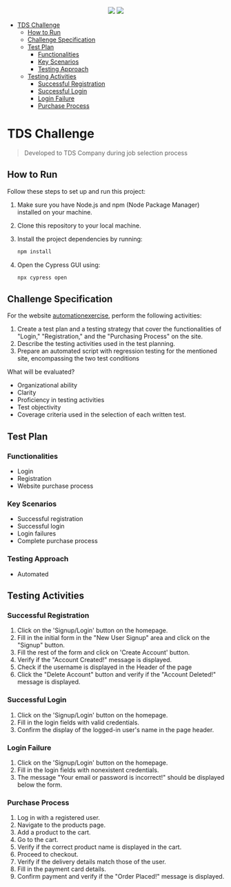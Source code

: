 <p align="center">
<img src="https://img.shields.io/badge/JavaScript-323330?style=for-the-badge&logo=javascript&logoColor=F7DF1E" />
<img src="https://img.shields.io/badge/Cypress-17202C?style=for-the-badge&logo=cypress&logoColor=white" />
</p>

- [TDS Challenge](#tds-challenge)
  - [How to Run](#how-to-run)
  - [Challenge Specification](#challenge-specification)
  - [Test Plan](#test-plan)
    - [Functionalities](#functionalities)
    - [Key Scenarios](#key-scenarios)
    - [Testing Approach](#testing-approach)
  - [Testing Activities](#testing-activities)
    - [Successful Registration](#successful-registration)
    - [Successful Login](#successful-login)
    - [Login Failure](#login-failure)
    - [Purchase Process](#purchase-process)

# TDS Challenge

> Developed to TDS Company during job selection process

## How to Run

Follow these steps to set up and run this project:

1. Make sure you have Node.js and npm (Node Package Manager) installed on your machine.

2. Clone this repository to your local machine.
3. Install the project dependencies by running:
   ```bash
   npm install
   ```
4. Open the Cypress GUI using:
    ```bash
    npx cypress open
    ```


## Challenge Specification
For the website [automationexercise](https://www.automationexercise.com/), perform the following activities: 

1. Create a test plan and a testing strategy that cover the functionalities of "Login," "Registration," and the "Purchasing Process" on the site.
2. Describe the testing activities used in the test planning.
3. Prepare an automated script with regression testing for the mentioned site, encompassing the two test conditions

What will be evaluated?
- Organizational ability
- Clarity
- Proficiency in testing activities
- Test objectivity
- Coverage criteria used in the selection of each written test.

## Test Plan
### Functionalities
- Login
- Registration
- Website purchase process

### Key Scenarios
- Successful registration
- Successful login
- Login failures
- Complete purchase process

### Testing Approach
- Automated

## Testing Activities
### Successful Registration
1. Click on the 'Signup/Login' button on the homepage.
2. Fill in the initial form in the "New User Signup" area and click on the "Signup" button.
3. Fill the rest of the form and click on 'Create Account' button.
4. Verify if the "Account Created!" message is displayed.
5. Check if the username is displayed in the Header of the page
6. Click the "Delete Account" button and verify if the "Account Deleted!" message is displayed.

### Successful Login
1. Click on the 'Signup/Login' button on the homepage.
2. Fill in the login fields with valid credentials.
3. Confirm the display of the logged-in user's name in the page header.

### Login Failure
1. Click on the 'Signup/Login' button on the homepage.
2. Fill in the login fields with nonexistent credentials.
3. The message "Your email or password is incorrect!" should be displayed below the form.

### Purchase Process
1. Log in with a registered user.
2. Navigate to the products page.
3. Add a product to the cart.
4. Go to the cart.
5. Verify if the correct product name is displayed in the cart.
6. Proceed to checkout.
7. Verify if the delivery details match those of the user.
8. Fill in the payment card details.
9. Confirm payment and verify if the "Order Placed!" message is displayed.